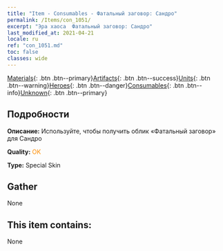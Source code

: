 ```yaml
---
title: "Item - Consumables - Фатальный заговор: Сандро"
permalink: /Items/con_1051/
excerpt: "Эра хаоса  Фатальный заговор: Сандро"
last_modified_at: 2021-04-21
locale: ru
ref: "con_1051.md"
toc: false
classes: wide
---
```

 [Materials](/ru/Items/){: .btn .btn--primary}[Artifacts](/ru/Items/Artifacts/){: .btn .btn--success}[Units](/ru/Items/Units/){: .btn .btn--warning}[Heroes](/ru/Items/Heroes/){: .btn .btn--danger}[Consumables](/ru/Items/Consumables/){: .btn .btn--info}[Unknown](/ru/Items/Unknown/){: .btn .btn--primary}

## Подробности
 **Описание:** Используйте, чтобы получить облик «Фатальный заговор» для Сандро

 **Quality:** <span style="color: #FF8C00">OK</span>

 **Type:** Special Skin

## Gather

  None

## This item contains:

  None

